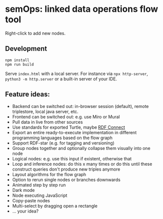 # semOps: linked data operations flow tool

Right-click to add new nodes.

## Development

```shell
npm install
npm run build
```

Serve `index.html` with a local server. For instance via `npx http-server`, `python3 -m http.server` or a built-in server of your IDE. 


## Feature ideas:
- Backend can be switched out: in-browser session (default), remote triplestore, local java server, etc.
- Frontend can be switched out: e.g. use Miro or Mural
- Pull data in live from other sources
- Use standards for exported Turtle, maybe [RDF Connect](https://github.com/rdf-connect)
- Export an entire ready-to-execute implementation in different programming languages based on the flow graph
- Support RDF-star (e.g. for tagging and versioning)
- Group nodes together and optionally collapse them visually into one node
- Logical nodes: e.g. use this input if existent, otherwise that
- Loop and inference nodes: do this x many times or do this until these construct queries don't produce new triples anymore
- Layout algorithms for the flow graph
- Option to rerun single nodes or branches downwards
- Animated step by step run
- Dark mode
- Node executing JavaScript
- Copy-paste nodes
- Multi-select by dragging open a rectangle
- ... your idea?
